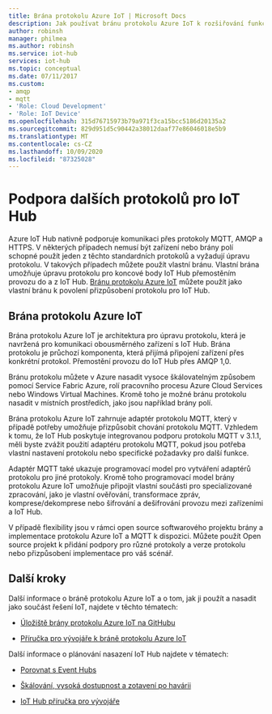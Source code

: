 ```yaml
---
title: Brána protokolu Azure IoT | Microsoft Docs
description: Jak používat bránu protokolu Azure IoT k rozšiřování funkcí IoT Hub a podpory protokolů, aby se zařízení mohla připojit k vašemu rozbočovači pomocí protokolů, které IoT Hub nativně nepodporují.
author: robinsh
manager: philmea
ms.author: robinsh
ms.service: iot-hub
services: iot-hub
ms.topic: conceptual
ms.date: 07/11/2017
ms.custom:
- amqp
- mqtt
- 'Role: Cloud Development'
- 'Role: IoT Device'
ms.openlocfilehash: 315d76715973b79a971f3ca15bcc5186d20135a2
ms.sourcegitcommit: 829d951d5c90442a38012daaf77e86046018e5b9
ms.translationtype: MT
ms.contentlocale: cs-CZ
ms.lasthandoff: 10/09/2020
ms.locfileid: "87325028"
---
```

# <a name="support-additional-protocols-for-iot-hub"></a>Podpora dalších protokolů pro IoT Hub

Azure IoT Hub nativně podporuje komunikaci přes protokoly MQTT, AMQP a HTTPS. V některých případech nemusí být zařízení nebo brány polí schopné použít jeden z těchto standardních protokolů a vyžadují úpravu protokolu. V takových případech můžete použít vlastní bránu. Vlastní brána umožňuje úpravu protokolu pro koncové body IoT Hub přemostěním provozu do a z IoT Hub. [Bránu protokolu Azure IoT](https://github.com/Azure/azure-iot-protocol-gateway/blob/master/README.md) můžete použít jako vlastní bránu k povolení přizpůsobení protokolu pro IoT Hub.

## <a name="azure-iot-protocol-gateway"></a>Brána protokolu Azure IoT

Brána protokolu Azure IoT je architektura pro úpravu protokolu, která je navržená pro komunikaci obousměrného zařízení s IoT Hub. Brána protokolu je průchozí komponenta, která přijímá připojení zařízení přes konkrétní protokol. Přemostění provozu do IoT Hub přes AMQP 1,0.

Bránu protokolu můžete v Azure nasadit vysoce škálovatelným způsobem pomocí Service Fabric Azure, rolí pracovního procesu Azure Cloud Services nebo Windows Virtual Machines. Kromě toho je možné bránu protokolu nasadit v místních prostředích, jako jsou například brány polí.

Brána protokolu Azure IoT zahrnuje adaptér protokolu MQTT, který v případě potřeby umožňuje přizpůsobit chování protokolu MQTT. Vzhledem k tomu, že IoT Hub poskytuje integrovanou podporu protokolu MQTT v 3.1.1, měli byste zvážit použití adaptéru protokolu MQTT, pokud jsou potřeba vlastní nastavení protokolu nebo specifické požadavky pro další funkce.

Adaptér MQTT také ukazuje programovací model pro vytváření adaptérů protokolu pro jiné protokoly. Kromě toho programovací model brány protokolu Azure IoT umožňuje připojit vlastní součásti pro specializované zpracování, jako je vlastní ověřování, transformace zpráv, komprese/dekomprese nebo šifrování a dešifrování provozu mezi zařízeními a IoT Hub.

V případě flexibility jsou v rámci open source softwarového projektu brány a implementace protokolu Azure IoT a MQTT k dispozici. Můžete použít Open source projekt k přidání podpory pro různé protokoly a verze protokolu nebo přizpůsobení implementace pro váš scénář. 

## <a name="next-steps"></a>Další kroky

Další informace o bráně protokolu Azure IoT a o tom, jak ji použít a nasadit jako součást řešení IoT, najdete v těchto tématech:

* [Úložiště brány protokolu Azure IoT na GitHubu](https://github.com/Azure/azure-iot-protocol-gateway/blob/master/README.md)

* [Příručka pro vývojáře k bráně protokolu Azure IoT](https://github.com/Azure/azure-iot-protocol-gateway/blob/master/docs/DeveloperGuide.md)

Další informace o plánování nasazení IoT Hub najdete v tématech:

* [Porovnat s Event Hubs](iot-hub-compare-event-hubs.md)

* [Škálování, vysoká dostupnost a zotavení po havárii](iot-hub-scaling.md)

* [IoT Hub příručka pro vývojáře](iot-hub-devguide.md)